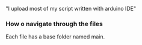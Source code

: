 "I upload most of my script written with arduino IDE"
### How o navigate through the files
Each file has a base folder named main.
